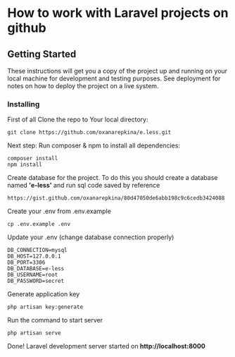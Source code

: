 # How to work with Laravel projects on github

## Getting Started

These instructions will get you a copy of the project up and running on your local machine for development and testing purposes. See deployment for notes on how to deploy the project on a live system.

### Installing

First of all Clone the repo to Your local directory:
     
```
git clone https://github.com/oxanarepkina/e.less.git
```         

Next step: Run composer & npm to install all dependencies:

```
composer install
npm install 
```

Create database for the project. To do this you should create a database named **'e-less'** and run sql code saved by reference

```
https://gist.github.com/oxanarepkina/80d47050de6abb198c9c6cedb3424088
```

Create your .env from .env.example

```
cp .env.example .env
```

Update your .env (change database connection properly)

```
DB_CONNECTION=mysql          
DB_HOST=127.0.0.1            
DB_PORT=3306                 
DB_DATABASE=e-less       
DB_USERNAME=root             
DB_PASSWORD=secret    
```

Generate application key

```
php artisan key:generate  
```

Run the command to start server

```
php artisan serve 
```

Done! Laravel development server started on **http://localhost:8000**



